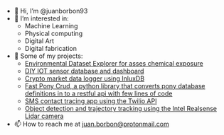 - 👋 Hi, I’m @juanborbon93
- 👀 I’m interested in:
  - Machine Learning 
  - Physical computing
  - Digital Art
  - Digital fabrication
- 🌱 Some of my projects:
  - [Environmental Dataset Explorer for asses chemical exposure](https://github.com/juanborbon93/enviromental_data_explorer)
  - [DIY IOT sensor database and dashboard](https://github.com/juanborbon93/diy_iot)
  - [Crypto market data logger using InluxDB](https://github.com/juanborbon93/binance_logger)
  - [Fast Pony Crud, a python library that converts pony database definitions in to a restful api with few lines of code](https://github.com/juanborbon93/fast_pony_crud)
  - [SMS contact tracing app using the Twilio API](https://github.com/juanborbon93/contact_tracing)
  - [Object detection and trajectory tracking using the Intel Realsense Lidar camera](https://github.com/juanborbon93/realsense_experiments)
- 📫 How to reach me at juan.borbon@protonmail.com

